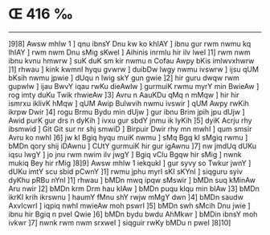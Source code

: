 # Œ 416 ‰
---
]9]8] Awsw mhlw 1 ] qnu ibnsY Dnu kw ko khIAY ] ibnu gur rwm nwmu
kq lhIAY ] rwm nwm Dnu sMig sKweI ] Aihinis inrmlu hir ilv lweI
]1] rwm nwm ibnu kvnu hmwrw ] suK duK sm kir nwmu n Cofau Awpy bKis
imlwvxhwrw ]1] rhwau ] kink kwmnI hyqu gvwrw ] duibDw lwgy nwmu
ivswrw ] ijsu qUM bKsih nwmu jpwie ] dUqu n lwig skY gun gwie ]2]
hir guru dwqw rwm gupwlw ] ijau BwvY iqau rwKu dieAwlw ] gurmuiK rwmu
myrY min BwieAw ] rog imty duKu Twik rhwieAw ]3] Avru n AauKDu qMq n
mMqw ] hir hir ismrxu iklivK hMqw ] qUM Awip Bulwvih nwmu ivswir ] qUM
Awpy rwKih ikrpw Dwir ]4] rogu Brmu Bydu min dUjw ] gur ibnu Brim
jpih jpu dUjw ] Awid purK gur drs n dyKih ] ivxu gur sbdY jnmu ik
lyKih ]5] dyiK Acrju rhy ibsmwid ] Git Git sur nr shj smwiD ]
Birpuir Dwir rhy mn mwhI ] qum smsir Avru ko nwhI ]6] jw kI Bgiq
hyqu muiK nwmu ] sMq Bgq kI sMgiq rwmu ] bMDn qory shij iDAwnu ] CUtY
gurmuiK hir gur igAwnu ]7] nw jmdUq dUKu iqsu lwgY ] jo jnu rwm nwim
ilv jwgY ] Bgiq vClu Bgqw hir sMig ] nwnk mukiq Bey hir rMig
]8]9] Awsw mhlw 1 iekqukI ] gur syvy so Twkur jwnY ] dUKu imtY scu
sbid pCwnY ]1] rwmu jphu myrI sKI sKYnI ] siqguru syiv dyKhu pRBu nYnI
]1] rhwau ] bMDn mwq ipqw sMswir ] bMDn suq kMinAw Aru nwir ]2]
bMDn krm Drm hau kIAw ] bMDn puqu klqu min bIAw ]3] bMDn ikrKI
krih ikrswnu ] haumY fMnu shY rwjw mMgY dwn ]4] bMDn saudw AxvIcwrI
] iqpiq nwhI mwieAw moh pswrI ]5] bMDn swh sMcih Dnu jwie ] ibnu
hir Bgiq n pveI Qwie ]6] bMDn bydu bwdu AhMkwr ] bMDin ibnsY moh
ivkwr ]7] nwnk rwm nwm srxweI ] siqguir rwKy bMDu n pweI ]8]10]
####

